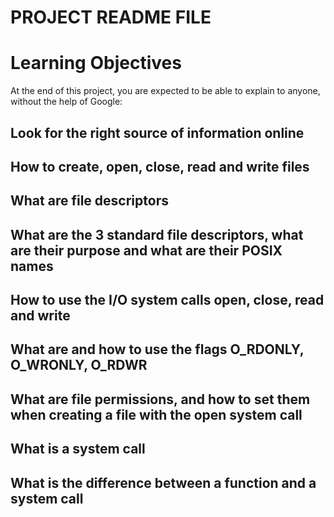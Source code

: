 # PROJECT README FILE
# Learning Objectives
At the end of this project, you are expected to be able to explain to anyone, without the help of Google:

## Look for the right source of information online
## How to create, open, close, read and write files
## What are file descriptors
## What are the 3 standard file descriptors, what are their purpose and what are their POSIX names
## How to use the I/O system calls open, close, read and write
## What are and how to use the flags O_RDONLY, O_WRONLY, O_RDWR
## What are file permissions, and how to set them when creating a file with the open system call
## What is a system call
## What is the difference between a function and a system call

